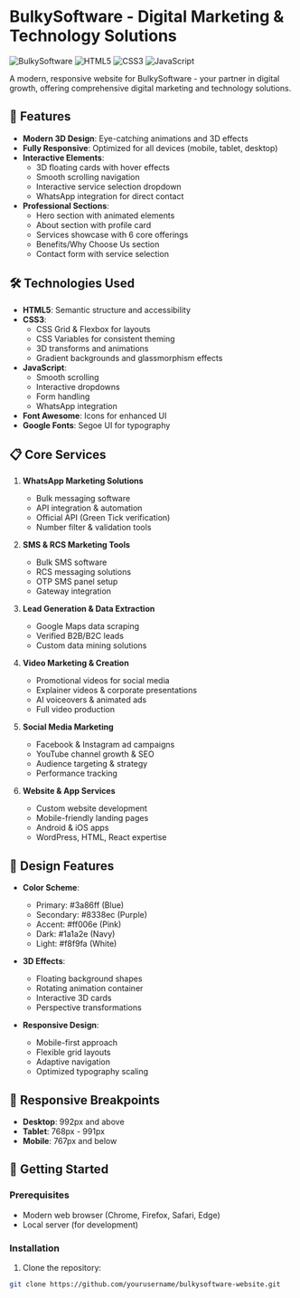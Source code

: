 # BulkySoftware - Digital Marketing & Technology Solutions

![BulkySoftware](https://img.shields.io/badge/BulkySoftware-Digital_Solutions-blue)
![HTML5](https://img.shields.io/badge/HTML5-E34F26?style=flat&logo=html5&logoColor=white)
![CSS3](https://img.shields.io/badge/CSS3-1572B6?style=flat&logo=css3&logoColor=white)
![JavaScript](https://img.shields.io/badge/JavaScript-F7DF1E?style=flat&logo=javascript&logoColor=black)

A modern, responsive website for BulkySoftware - your partner in digital growth, offering comprehensive digital marketing and technology solutions.

## 🚀 Features

- **Modern 3D Design**: Eye-catching animations and 3D effects
- **Fully Responsive**: Optimized for all devices (mobile, tablet, desktop)
- **Interactive Elements**: 
  - 3D floating cards with hover effects
  - Smooth scrolling navigation
  - Interactive service selection dropdown
  - WhatsApp integration for direct contact
- **Professional Sections**:
  - Hero section with animated elements
  - About section with profile card
  - Services showcase with 6 core offerings
  - Benefits/Why Choose Us section
  - Contact form with service selection

## 🛠️ Technologies Used

- **HTML5**: Semantic structure and accessibility
- **CSS3**: 
  - CSS Grid & Flexbox for layouts
  - CSS Variables for consistent theming
  - 3D transforms and animations
  - Gradient backgrounds and glassmorphism effects
- **JavaScript**: 
  - Smooth scrolling
  - Interactive dropdowns
  - Form handling
  - WhatsApp integration
- **Font Awesome**: Icons for enhanced UI
- **Google Fonts**: Segoe UI for typography

## 📋 Core Services

1. **WhatsApp Marketing Solutions**
   - Bulk messaging software
   - API integration & automation
   - Official API (Green Tick verification)
   - Number filter & validation tools

2. **SMS & RCS Marketing Tools**
   - Bulk SMS software
   - RCS messaging solutions
   - OTP SMS panel setup
   - Gateway integration

3. **Lead Generation & Data Extraction**
   - Google Maps data scraping
   - Verified B2B/B2C leads
   - Custom data mining solutions

4. **Video Marketing & Creation**
   - Promotional videos for social media
   - Explainer videos & corporate presentations
   - AI voiceovers & animated ads
   - Full video production

5. **Social Media Marketing**
   - Facebook & Instagram ad campaigns
   - YouTube channel growth & SEO
   - Audience targeting & strategy
   - Performance tracking

6. **Website & App Services**
   - Custom website development
   - Mobile-friendly landing pages
   - Android & iOS apps
   - WordPress, HTML, React expertise

## 🎨 Design Features

- **Color Scheme**:
  - Primary: #3a86ff (Blue)
  - Secondary: #8338ec (Purple)
  - Accent: #ff006e (Pink)
  - Dark: #1a1a2e (Navy)
  - Light: #f8f9fa (White)

- **3D Effects**:
  - Floating background shapes
  - Rotating animation container
  - Interactive 3D cards
  - Perspective transformations

- **Responsive Design**:
  - Mobile-first approach
  - Flexible grid layouts
  - Adaptive navigation
  - Optimized typography scaling

## 📱 Responsive Breakpoints

- **Desktop**: 992px and above
- **Tablet**: 768px - 991px
- **Mobile**: 767px and below

## 🚀 Getting Started

### Prerequisites
- Modern web browser (Chrome, Firefox, Safari, Edge)
- Local server (for development)

### Installation
1. Clone the repository:
```bash
git clone https://github.com/yourusername/bulkysoftware-website.git